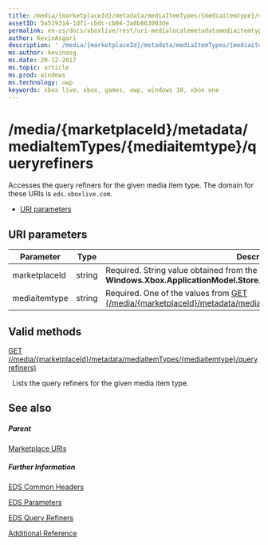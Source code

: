 ```yaml
---
title: /media/{marketplaceId}/metadata/mediaItemTypes/{mediaitemtype}/queryrefiners
assetID: 5a519314-1df1-cbdc-cb04-3a8b663003de
permalink: en-us/docs/xboxlive/rest/uri-medialocalemetadatamediaitemtypequeryrefiners.html
author: KevinAsgari
description: ' /media/{marketplaceId}/metadata/mediaItemTypes/{mediaitemtype}/queryrefiners'
ms.author: kevinasg
ms.date: 20-12-2017
ms.topic: article
ms.prod: windows
ms.technology: uwp
keywords: xbox live, xbox, games, uwp, windows 10, xbox one
---
```



# /media/{marketplaceId}/metadata/mediaItemTypes/{mediaitemtype}/queryrefiners
Accesses the query refiners for the given media item type. 
The domain for these URIs is `eds.xboxlive.com`.
 
  * [URI parameters](#ID4EV)
 
<a id="ID4EV"></a>

 
## URI parameters
 
| Parameter| Type| Description| 
| --- | --- | --- | 
| marketplaceId| string| Required. String value obtained from the <b>Windows.Xbox.ApplicationModel.Store.Configuration.MarketplaceId</b>.| 
| mediaitemtype| string| Required. One of the values from [GET (/media/{marketplaceId}/metadata/mediaGroups/{mediagroup}/mediaItemTypes)](uri-medialocalemetadatamediagroupsmediaitemtypesget.md).| 
  
<a id="ID4EBC"></a>

 
## Valid methods

[GET (/media/{marketplaceId}/metadata/mediaItemTypes/{mediaitemtype}/queryrefiners)](uri-medialocalemetadatamediaitemtypequeryrefinersget.md)

&nbsp;&nbsp;Lists the query refiners for the given media item type.
 
<a id="ID4ELC"></a>

 
## See also
 
<a id="ID4ENC"></a>

 
##### Parent 

[Marketplace URIs](atoc-reference-marketplace.md)

  
<a id="ID4EXC"></a>

 
##### Further Information 

[EDS Common Headers](../../additional/edscommonheaders.md)

 [EDS Parameters](../../additional/edsparameters.md)

 [EDS Query Refiners](../../additional/edsqueryrefiners.md)

 [Additional Reference](../../additional/atoc-xboxlivews-reference-additional.md)

   